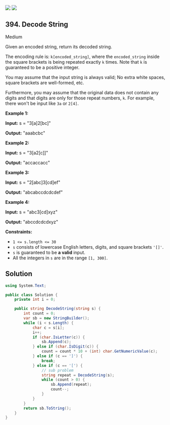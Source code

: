[![](https://img.shields.io/github/stars/LeetCode-in-Net/LeetCode-in-Net?label=Stars&style=flat-square)](https://github.com/LeetCode-in-Net/LeetCode-in-Net)
[![](https://img.shields.io/github/forks/LeetCode-in-Net/LeetCode-in-Net?label=Fork%20me%20on%20GitHub%20&style=flat-square)](https://github.com/LeetCode-in-Net/LeetCode-in-Net/fork)

## 394\. Decode String

Medium

Given an encoded string, return its decoded string.

The encoding rule is: `k[encoded_string]`, where the `encoded_string` inside the square brackets is being repeated exactly `k` times. Note that `k` is guaranteed to be a positive integer.

You may assume that the input string is always valid; No extra white spaces, square brackets are well-formed, etc.

Furthermore, you may assume that the original data does not contain any digits and that digits are only for those repeat numbers, `k`. For example, there won't be input like `3a` or `2[4]`.

**Example 1:**

**Input:** s = "3[a]2[bc]"

**Output:** "aaabcbc" 

**Example 2:**

**Input:** s = "3[a2[c]]"

**Output:** "accaccacc" 

**Example 3:**

**Input:** s = "2[abc]3[cd]ef"

**Output:** "abcabccdcdcdef" 

**Example 4:**

**Input:** s = "abc3[cd]xyz"

**Output:** "abccdcdcdxyz" 

**Constraints:**

*   `1 <= s.length <= 30`
*   `s` consists of lowercase English letters, digits, and square brackets `'[]'`.
*   `s` is guaranteed to be **a valid** input.
*   All the integers in `s` are in the range `[1, 300]`.

## Solution

```csharp
using System.Text;

public class Solution {
    private int i = 0;

    public string DecodeString(string s) {
        int count = 0;
        var sb = new StringBuilder();
        while (i < s.Length) {
            char c = s[i];
            i++;
            if (char.IsLetter(c)) {
                sb.Append(c);
            } else if (char.IsDigit(c)) {
                count = count * 10 + (int) char.GetNumericValue(c);
            } else if (c == ']') {
                break;
            } else if (c == '[') {
                // sub problem
                string repeat = DecodeString(s);
                while (count > 0) {
                    sb.Append(repeat);
                    count--;
                }
            }
        }
        return sb.ToString();
    }
}
```